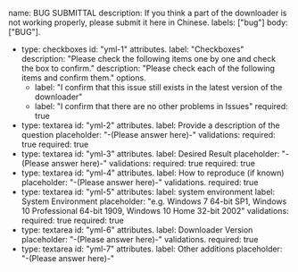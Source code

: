 name: BUG SUBMITTAL
description: If you think a part of the downloader is not working properly, please submit it here in Chinese.
labels: ["bug"]
body: ["BUG"].
- type: checkboxes
  id: "yml-1"
  attributes.
    label: "Checkboxes"
    description: "Please check the following items one by one and check the box to confirm."
    description: "Please check each of the following items and confirm them." options.
    - label: "I confirm that this issue still exists in the latest version of the downloader"
    - label: "I confirm that there are no other problems in Issues"
      required: true
- type: textarea
  id: "yml-2"
  attributes.
    label: Provide a description of the question
    placeholder: "-(Please answer here)-"
  validations: required: true
    required: true
- type: textarea
  id: "yml-3"
  attributes.
    label: Desired Result
    placeholder: "-(Please answer here)-"
  validations: required: true
    required: true
- type: textarea
  id: "yml-4"
  attributes.
    label: How to reproduce (if known)
    placeholder: "-(Please answer here)-"
  validations.
    required: true
- type: textarea
  id: "yml-5"
  attributes: label: system environment
    label: System Environment 
    placeholder: "e.g. Windows 7 64-bit SP1, Windows 10 Professional 64-bit 1909, Windows 10 Home 32-bit 2002"
  validations: required: true
    required: true
- type: textarea
  id: "yml-6"
  attributes.
    label: Downloader Version
    placeholder: "-(Please answer here)-"
  validations.
    required: true
- type: textarea
  id: "yml-7"
  attributes.
    label: Other additions
    placeholder: "-(Please answer here)-"

